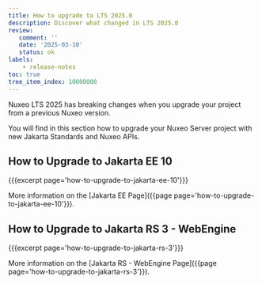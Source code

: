 ```yaml
---
title: How to upgrade to LTS 2025.0
description: Discover what changed in LTS 2025.0
review:
   comment: ''
   date: '2025-03-10'
   status: ok
labels:
    - release-notes
toc: true
tree_item_index: 10000000
---
```


Nuxeo LTS 2025 has breaking changes when you upgrade your project from a previous Nuxeo version.

You will find in this section how to upgrade your Nuxeo Server project with new Jakarta Standards and Nuxeo APIs.

## How to Upgrade to Jakarta EE 10

{{{excerpt page='how-to-upgrade-to-jakarta-ee-10'}}}

More information on the [Jakarta EE Page]({{page page='how-to-upgrade-to-jakarta-ee-10'}}).

## How to Upgrade to Jakarta RS 3 - WebEngine

{{{excerpt page='how-to-upgrade-to-jakarta-rs-3'}}}

More information on the [Jakarta RS - WebEngine Page]({{page page='how-to-upgrade-to-jakarta-rs-3'}}).

